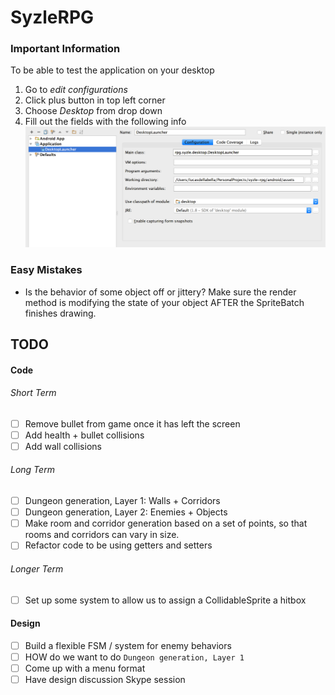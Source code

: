 # SyzleRPG

### Important Information
To be able to test the application on your desktop
1. Go to _edit configurations_
2. Click plus button in top left corner
3. Choose _Desktop_ from drop down
4. Fill out the fields with the following info
![Desktop Run Config](/readme-assets/desktop-run-config.png)

### Easy Mistakes
* Is the behavior of some object off or jittery? Make sure the render method is modifying the state of your object AFTER the SpriteBatch finishes drawing.


## TODO

#### Code
###### Short Term
- [ ] Remove bullet from game once it has left the screen
- [ ] Add health + bullet collisions
- [ ] Add wall collisions

###### Long Term
- [ ] Dungeon generation, Layer 1: Walls + Corridors
- [ ] Dungeon generation, Layer 2: Enemies + Objects
- [ ] Make room and corridor generation based on a set of points, so that rooms and corridors can vary in size.
- [ ] Refactor code to be using getters and setters

###### Longer Term
- [ ] Set up some system to allow us to assign a CollidableSprite a hitbox

#### Design
- [ ] Build a flexible FSM / system for enemy behaviors
- [ ] HOW do we want to do `Dungeon generation, Layer 1`
- [ ] Come up with a menu format
- [ ] Have design discussion Skype session
